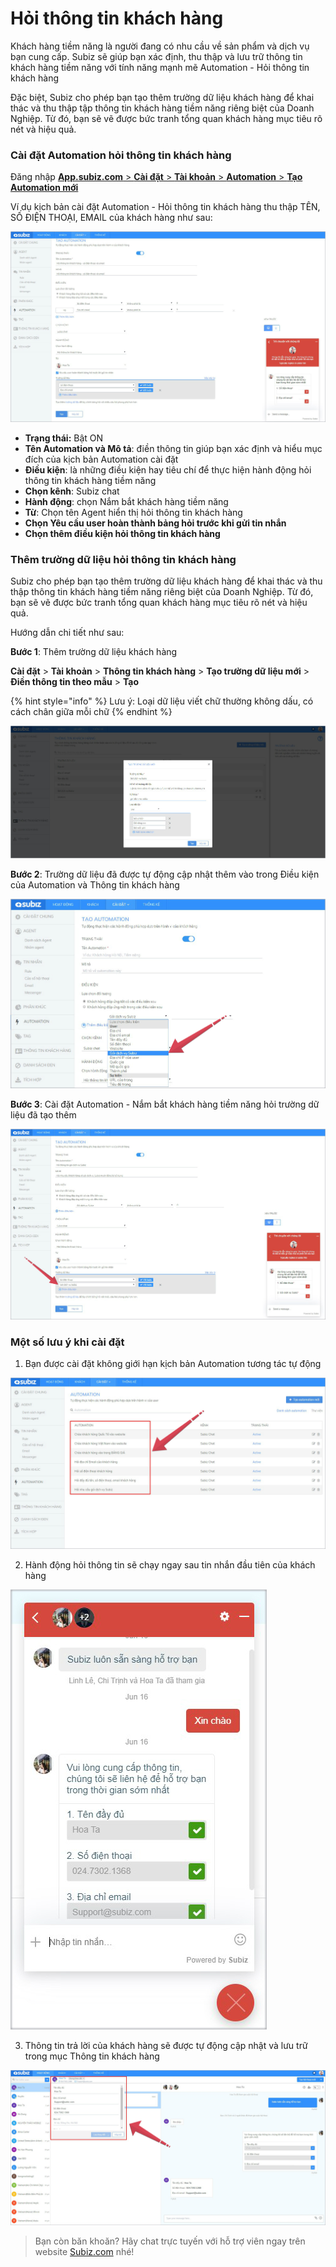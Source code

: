 # Hỏi thông tin khách hàng

Khách hàng tiềm năng là người đang có nhu cầu về sản phẩm và dịch vụ bạn cung cấp. Subiz sẽ giúp bạn xác định, thu thập và lưu trữ thông tin khách hàng tiềm năng với tính năng mạnh mẽ Automation - Hỏi thông tin khách hàng

Đặc biệt, Subiz cho phép bạn tạo thêm trường dữ liệu khách hàng để khai thác và thu thập tập thông tin khách hàng tiềm năng riêng biệt của Doanh Nghiệp. Từ đó, bạn sẽ vẽ được bức tranh tổng quan khách hàng mục tiêu rõ nét và hiệu quả.

### Cài đặt Automation hỏi thông tin khách hàng

 Đăng nhập [**App.subiz.com** &gt; **Cài đặt** &gt; **Tài khoản** &gt; **Automation** &gt; **Tạo Automation mới** ](https://app.subiz.com/settings/automation-add)

Ví dụ kịch bản cài đặt Automation - Hỏi thông tin khách hàng thu thập TÊN, SỐ ĐIỆN THOẠI, EMAIL của khách hàng như sau:

![K&#x1ECB;ch b&#x1EA3;n Automation h&#x1ECF;i s&#x1ED1; &#x111;i&#x1EC7;n tho&#x1EA1;i, Email kh&#xE1;ch h&#xE0;ng](../../.gitbook/assets/auto-ask-info.jpg)

* **Trạng thái:** Bật ON
* **Tên Automation và Mô tả**: điền thông tin giúp bạn xác định và hiểu mục đích của kịch bản Automation cài đặt
* **Điều kiện**: là những điều kiện hay tiêu chí để thực hiện hành động hỏi thông tin khách hàng tiềm năng
* **Chọn kênh**: Subiz chat 
* **Hành động**: chọn Nắm bắt khách hàng tiềm năng
* **Từ**: Chọn tên Agent hiển thị hỏi thông tin khách hàng
* **Chọn Yêu cầu user hoàn thành bảng hỏi trước khi gửi tin nhắn**
* **Chọn thêm điều kiện hỏi thông tin khách hàng**

### Thêm trường dữ liệu hỏi thông tin khách hàng

Subiz cho phép bạn tạo thêm trường dữ liệu khách hàng để khai thác và thu thập thông tin khách hàng tiềm năng riêng biệt của Doanh Nghiệp. Từ đó, bạn sẽ vẽ được bức tranh tổng quan khách hàng mục tiêu rõ nét và hiệu quả. 

Hướng dẫn chi tiết như sau:

**Bước 1**: Thêm trường dữ liệu khách hàng

**Cài đặt** &gt; **Tài khoản** &gt; **Thông tin khách hàng** &gt; **Tạo trường dữ liệu mới** &gt; **Điền thông tin theo mẫu** &gt; **Tạo**  

{% hint style="info" %}
Lưu ý: Loại dữ liệu viết chữ thường không dấu, có cách chân giữa mỗi chữ
{% endhint %}

![V&#xED; d&#x1EE5; T&#x1EA1;o th&#xEA;m tr&#x1B0;&#x1EDD;ng d&#x1EEF; li&#x1EC7;u kh&#xE1;ch h&#xE0;ng](../../.gitbook/assets/user-attri-1.jpg)

**Bước 2**: Trường dữ liệu đã được tự động cập nhật thêm vào trong Điều kiện của Automation và Thông tin khách hàng

![Tr&#x1B0;&#x1EDD;ng d&#x1EEF; li&#x1EC7;u m&#x1EDB;i &#x111;&#x1B0;&#x1EE3;c th&#xEA;m v&#xE0;o &#x111;i&#x1EC1;u ki&#x1EC7;n Automation](../../.gitbook/assets/auto-2.jpg)

**Bước 3**: Cài đặt Automation - Nắm bắt khách hàng tiềm năng hỏi trường dữ liệu đã tạo thêm

![V&#xED; d&#x1EE5; Automation h&#x1ECF;i nhu c&#x1EA7;u g&#xF3;i d&#x1ECB;ch v&#x1EE5; Subiz](../../.gitbook/assets/auto-3.jpg)

### Một số lưu ý khi cài đặt

1. Bạn được cài đặt không giới hạn kịch bản Automation tương tác tự động

![Kh&#xF4;ng gi&#x1EDB;i h&#x1EA1;n s&#x1ED1; l&#x1B0;&#x1EE3;ng k&#x1ECB;ch b&#x1EA3;n Automation](../../.gitbook/assets/40.-auto-unlimited.jpg)

  2. Hành động hỏi thông tin sẽ chạy ngay sau tin nhắn đầu tiên của khách hàng

![C&#x1EED;a s&#x1ED5; Subiz chat tr&#xEA;n website](../../.gitbook/assets/widget-capture%20%281%29.jpg)

  3. Thông tin trả lời của khách hàng sẽ được tự động cập nhật và lưu trữ trong mục Thông tin khách hàng

![Trang qu&#x1EA3;n tr&#x1ECB; Subiz](../../.gitbook/assets/update-user.jpg)

> Bạn còn băn khoăn? Hãy chat trực tuyến với hỗ trợ viên ngay trên website [Subiz.com](https://subiz.com/vi/feature.html) nhé!



